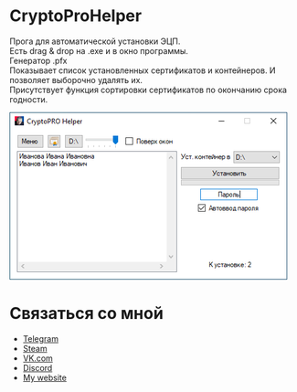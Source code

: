 # CryptoProHelper
 Прога для автоматической установки ЭЦП.  
 Есть drag & drop на .exe и в окно программы.  
 Генератор .pfx  
 Показывает список установленных сертификатов и контейнеров. И позволяет выборочно удалять их.  
 Присутствует функция сортировки сертификатов по окончанию срока годности.  
 
 ![alt text](https://github.com/pa4H/CryptoProHelper/blob/main/prog.png)
 
# Связаться со мной
* [Telegram](https://t.me/pa4H232)  
* [Steam](https://https://steamcommunity.com/id/pa4h1337/)  
* [VK.com](https://vk.com/pa4h1337)  
* [Discord](https://discord.gg/3zzud2jbRC)  
* [My website](https://pa4h.ru)  

